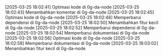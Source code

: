 [2025-03-25 18:02:41] Optimasi kode di 0g-da-node
[2025-03-25 18:02:43] Menambahkan komentar di 0g-da-node
[2025-03-25 18:02:45] Optimasi kode di 0g-da-node
[2025-03-25 18:02:48] Memperbarui dependensi di 0g-da-node
[2025-03-25 18:02:50] Menambahkan fitur kecil di 0g-da-node
[2025-03-25 18:02:52] Memperbarui dependensi di 0g-da-node
[2025-03-25 18:02:54] Memperbarui dokumentasi di 0g-da-node
[2025-03-25 18:02:56] Optimasi kode di 0g-da-node
[2025-03-25 18:02:58] Memperbarui dokumentasi di 0g-da-node
[2025-03-25 18:03:02] Menambahkan fitur kecil di 0g-da-node

